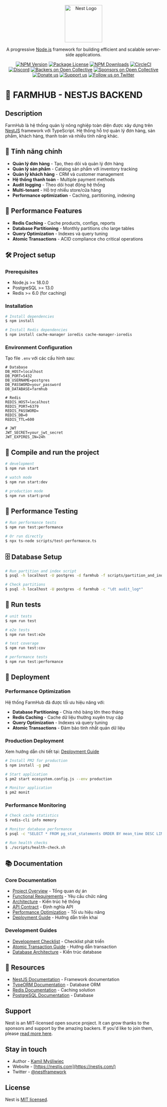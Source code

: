 <p align="center">
  <a href="http://nestjs.com/" target="blank"><img src="https://nestjs.com/img/logo-small.svg" width="120" alt="Nest Logo" /></a>
</p>

[circleci-image]: https://img.shields.io/circleci/build/github/nestjs/nest/master?token=abc123def456
[circleci-url]: https://circleci.com/gh/nestjs/nest

  <p align="center">A progressive <a href="http://nodejs.org" target="_blank">Node.js</a> framework for building efficient and scalable server-side applications.</p>
    <p align="center">
<a href="https://www.npmjs.com/~nestjscore" target="_blank"><img src="https://img.shields.io/npm/v/@nestjs/core.svg" alt="NPM Version" /></a>
<a href="https://www.npmjs.com/~nestjscore" target="_blank"><img src="https://img.shields.io/npm/l/@nestjs/core.svg" alt="Package License" /></a>
<a href="https://www.npmjs.com/~nestjscore" target="_blank"><img src="https://img.shields.io/npm/dm/@nestjs/common.svg" alt="NPM Downloads" /></a>
<a href="https://circleci.com/gh/nestjs/nest" target="_blank"><img src="https://img.shields.io/circleci/build/github/nestjs/nest/master" alt="CircleCI" /></a>
<a href="https://discord.gg/G7Qnnhy" target="_blank"><img src="https://img.shields.io/badge/discord-online-brightgreen.svg" alt="Discord"/></a>
<a href="https://opencollective.com/nest#backer" target="_blank"><img src="https://opencollective.com/nest/backers/badge.svg" alt="Backers on Open Collective" /></a>
<a href="https://opencollective.com/nest#sponsor" target="_blank"><img src="https://opencollective.com/nest/sponsors/badge.svg" alt="Sponsors on Open Collective" /></a>
  <a href="https://paypal.me/kamilmysliwiec" target="_blank"><img src="https://img.shields.io/badge/Donate-PayPal-ff3f59.svg" alt="Donate us"/></a>
    <a href="https://opencollective.com/nest#sponsor"  target="_blank"><img src="https://img.shields.io/badge/Support%20us-Open%20Collective-41B883.svg" alt="Support us"></a>
  <a href="https://twitter.com/nestframework" target="_blank"><img src="https://img.shields.io/twitter/follow/nestframework.svg?style=social&label=Follow" alt="Follow us on Twitter"></a>
</p>
  <!--[![Backers on Open Collective](https://opencollective.com/nest/backers/badge.svg)](https://opencollective.com/nest#backer)
  [![Sponsors on Open Collective](https://opencollective.com/nest/sponsors/badge.svg)](https://opencollective.com/nest#sponsor)-->

# 🚀 FARMHUB - NESTJS BACKEND

## Description

FarmHub là hệ thống quản lý nông nghiệp toàn diện được xây dựng trên [NestJS](https://github.com/nestjs/nest) framework với TypeScript. Hệ thống hỗ trợ quản lý đơn hàng, sản phẩm, khách hàng, thanh toán và nhiều tính năng khác.

## 🎯 Tính năng chính

- **Quản lý đơn hàng** - Tạo, theo dõi và quản lý đơn hàng
- **Quản lý sản phẩm** - Catalog sản phẩm với inventory tracking
- **Quản lý khách hàng** - CRM và customer management
- **Hệ thống thanh toán** - Multiple payment methods
- **Audit logging** - Theo dõi hoạt động hệ thống
- **Multi-tenant** - Hỗ trợ nhiều store/cửa hàng
- **Performance optimization** - Caching, partitioning, indexing

## 🚀 Performance Features

- **Redis Caching** - Cache products, configs, reports
- **Database Partitioning** - Monthly partitions cho large tables
- **Query Optimization** - Indexes và query tuning
- **Atomic Transactions** - ACID compliance cho critical operations

## 🛠️ Project setup

### Prerequisites

- Node.js >= 18.0.0
- PostgreSQL >= 13.0
- Redis >= 6.0 (for caching)

### Installation

```bash
# Install dependencies
$ npm install

# Install Redis dependencies
$ npm install cache-manager ioredis cache-manager-ioredis
```

### Environment Configuration

Tạo file `.env` với các cấu hình sau:

```env
# Database
DB_HOST=localhost
DB_PORT=5432
DB_USERNAME=postgres
DB_PASSWORD=your_password
DB_DATABASE=farmhub

# Redis
REDIS_HOST=localhost
REDIS_PORT=6379
REDIS_PASSWORD=
REDIS_DB=0
REDIS_TTL=600

# JWT
JWT_SECRET=your_jwt_secret
JWT_EXPIRES_IN=24h
```

## 🚀 Compile and run the project

```bash
# development
$ npm run start

# watch mode
$ npm run start:dev

# production mode
$ npm run start:prod
```

## 🧪 Performance Testing

```bash
# Run performance tests
$ npm run test:performance

# Or run directly
$ npx ts-node scripts/test-performance.ts
```

## 🗄️ Database Setup

```bash
# Run partition and index script
$ psql -h localhost -U postgres -d farmhub -f scripts/partition_and_index.sql

# Check partitions
$ psql -h localhost -U postgres -d farmhub -c "\dt audit_log*"
```

## 🧪 Run tests

```bash
# unit tests
$ npm run test

# e2e tests
$ npm run test:e2e

# test coverage
$ npm run test:cov

# performance tests
$ npm run test:performance
```

## 🚀 Deployment

### Performance Optimization

Hệ thống FarmHub đã được tối ưu hiệu năng với:

- **Database Partitioning** - Chia nhỏ bảng lớn theo tháng
- **Redis Caching** - Cache dữ liệu thường xuyên truy cập
- **Query Optimization** - Indexes và query tuning
- **Atomic Transactions** - Đảm bảo tính nhất quán dữ liệu

### Production Deployment

Xem hướng dẫn chi tiết tại: [Deployment Guide](./docs/13_deployment_guide.md)

```bash
# Install PM2 for production
$ npm install -g pm2

# Start application
$ pm2 start ecosystem.config.js --env production

# Monitor application
$ pm2 monit
```

### Performance Monitoring

```bash
# Check cache statistics
$ redis-cli info memory

# Monitor database performance
$ psql -c "SELECT * FROM pg_stat_statements ORDER BY mean_time DESC LIMIT 10;"

# Run health checks
$ ./scripts/health-check.sh
```

## 📚 Documentation

### Core Documentation

- [Project Overview](./docs/01_project_overview.md) - Tổng quan dự án
- [Functional Requirements](./docs/02_functional_requirements.md) - Yêu cầu chức năng
- [Architecture](./docs/03_architecture.md) - Kiến trúc hệ thống
- [API Contract](./docs/05_api_contract.yaml) - Định nghĩa API
- [Performance Optimization](./docs/12_performance_optimization.md) - Tối ưu hiệu năng
- [Deployment Guide](./docs/13_deployment_guide.md) - Hướng dẫn triển khai

### Development Guides

- [Development Checklist](./docs/09_development_checklist.md) - Checklist phát triển
- [Atomic Transaction Guide](./docs/10_atomic_transaction_guide.md) - Hướng dẫn transaction
- [Database Architecture](./docs/06_database_architecture_refactor.md) - Kiến trúc database

## 🔗 Resources

- [NestJS Documentation](https://docs.nestjs.com) - Framework documentation
- [TypeORM Documentation](https://typeorm.io/) - Database ORM
- [Redis Documentation](https://redis.io/documentation) - Caching solution
- [PostgreSQL Documentation](https://www.postgresql.org/docs/) - Database

## Support

Nest is an MIT-licensed open source project. It can grow thanks to the sponsors and support by the amazing backers. If you'd like to join them, please [read more here](https://docs.nestjs.com/support).

## Stay in touch

- Author - [Kamil Myśliwiec](https://twitter.com/kammysliwiec)
- Website - [https://nestjs.com](https://nestjs.com/)
- Twitter - [@nestframework](https://twitter.com/nestframework)

## License

Nest is [MIT licensed](https://github.com/nestjs/nest/blob/master/LICENSE).
